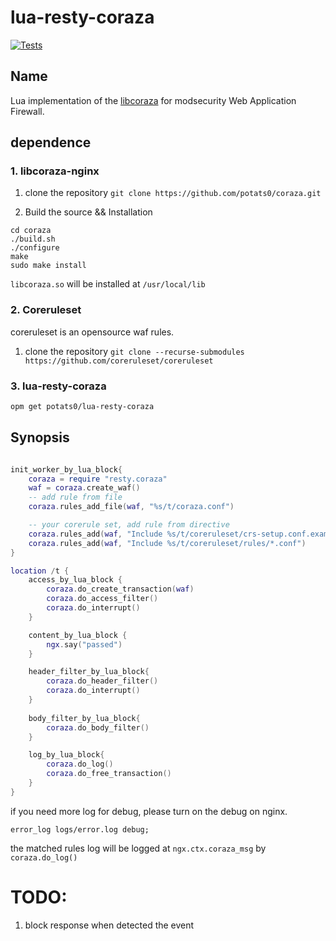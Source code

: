 # lua-resty-coraza
[![Tests](https://github.com/potats0/lua-resty-coraza/actions/workflows/CI.yml/badge.svg)](https://github.com/potats0/lua-resty-coraza/actions/workflows/CI.yml)

## Name

Lua implementation of the [libcoraza](https://github.com/corazawaf/libcoraza) for modsecurity Web Application Firewall.


## dependence

### 1. libcoraza-nginx
1. clone the repository
`git clone https://github.com/potats0/coraza.git`

2. Build the source && Installation
```
cd coraza
./build.sh
./configure
make
sudo make install
```
`libcoraza.so` will be installed at `/usr/local/lib`

### 2. Coreruleset
coreruleset is an opensource waf rules.
1. clone the repository
`git clone --recurse-submodules https://github.com/coreruleset/coreruleset`

### 3. lua-resty-coraza
```bash
opm get potats0/lua-resty-coraza
```


## Synopsis

```lua

init_worker_by_lua_block{
    coraza = require "resty.coraza"
    waf = coraza.create_waf()
    -- add rule from file
    coraza.rules_add_file(waf, "%s/t/coraza.conf")

    -- your corerule set, add rule from directive
    coraza.rules_add(waf, "Include %s/t/coreruleset/crs-setup.conf.example")
    coraza.rules_add(waf, "Include %s/t/coreruleset/rules/*.conf")
}

location /t {
    access_by_lua_block {
        coraza.do_create_transaction(waf)
        coraza.do_access_filter()
        coraza.do_interrupt()
    }

    content_by_lua_block {
        ngx.say("passed")
    }

    header_filter_by_lua_block{
        coraza.do_header_filter()
        coraza.do_interrupt()
    }
    
    body_filter_by_lua_block{
        coraza.do_body_filter()
    }

    log_by_lua_block{
        coraza.do_log()
        coraza.do_free_transaction()
    }
}
```

if you need more log for debug, please turn on the debug on nginx.

```
error_log logs/error.log debug;
```

the matched rules log will be logged at `ngx.ctx.coraza_msg` by `coraza.do_log()`

# TODO:
1. block response when detected the event